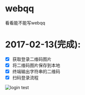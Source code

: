 # webqq
看看能不能写webqq

# 2017-02-13(完成):
- [x] 获取登录二维码图片
- [x] 将二维码图片保存到本地
- [x] 终端输出字符串的二维码
- [x] 扫码登录流程

![login test](https://www.wd0g.com/wp-content/uploads/2017/02/login-1.gif)